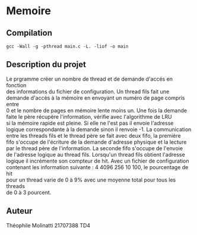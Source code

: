 # Memoire

## Compilation
```
gcc -Wall -g -pthread main.c -L. -liof -o main
```

## Description du projet
Le prgramme créer un nombre de thread et de demande d'accés en fonction    
des informations du fichier de configuration. Un thread fils fait une    
demande d'accès à la mémoire en envoyant un numéro de page compris entre   
0 et le nombre de pages en mémoire lente moins un. Une fois la demande    
faite le père récupère l'information, vérifie avec l'algorithme de LRU      
si la mémoire rapide est pleine. Si elle ne l'est pas il envoie l'adresse    
logique correspondante à la demande sinon il renvoie -1. La communication  
entre les threads fils et le thread père se fait avec deux fifo, la première    
fifo s'occupe de l'écriture de la demande d'adresse physique et la lecture   
par le thread père de l'information. La seconde fifo s'occupe de l'envoie   
de l'adresse logique au thread fils. Lorsqu'un thread fils obtient l'adresse    
logique il incrémente son compteur de hit. Avec un fichier de configuration  
contenant les information suivante : 4 4096 256 10 100, le pourcentage de hit   
pour un thread varie de 0 à 9% avec une moyenne total pour tous les threads        
de 0 à 3 pourcent.

## Auteur
Théophile Molinatti 21707388 TD4
